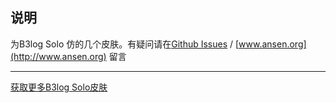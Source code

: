 说明
-------------------------------------------------------

为B3log Solo 仿的几个皮肤。有疑问请在[Github Issues](https://github.com/Ansen/BlogSkins/issues) / [www.ansen.org](http://www.ansen.org) 留言

-------------------------------------------------------
[获取更多B3log Solo皮肤](https://github.com/b3log/b3log-solo-third-skins)
